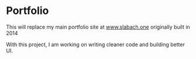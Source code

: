 # Portfolio

This will replace my main portfolio site at www.slabach.one originally built in 2014

With this project, I am working on writing cleaner code and building better UI.
